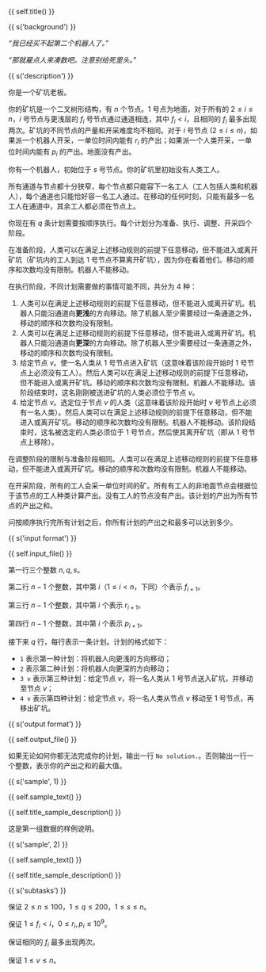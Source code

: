 {{ self.title() }}

{{ s('background') }}

_“我已经买不起第二个机器人了。”_

_“那就雇点人来凑数吧。注意别给死里头。”_

{{ s('description') }}

你是一个矿坑老板。

你的矿坑是一个二叉树形结构，有 $n$ 个节点。$1$ 号点为地面，对于所有的 $2\le i\le n$，$i$ 号节点与更浅层的 $f_i$ 号节点通过通道相连，其中 $f_i<i$，且相同的 $f_i$ 最多出现两次。矿坑的不同节点的产量和开采难度均不相同。对于 $i$ 号节点 $(2\le i\le n)$，如果派一个机器人开采，一单位时间内能有 $r_i$ 的产出；如果派一个人类开采，一单位时间内能有 $p_i$ 的产出。地面没有产出。

你有一个机器人，初始位于 $s$ 号节点。你的矿坑里初始没有人类工人。

所有通道与节点都十分狭窄，每个节点都只能容下一名工人（工人包括人类和机器人），每个通道也只能恰好容一名工人通过。在移动的任何时刻，只能有最多一名工人在通道中，其余工人都必须在节点上。

你现在有 $q$ 条计划需要按顺序执行。每个计划分为准备、执行、调整、开采四个阶段。

在准备阶段，人类可以在满足上述移动规则的前提下任意移动，但不能进入或离开矿坑（矿坑内的工人到达 $1$ 号节点不算离开矿坑），因为你在看着他们。移动的顺序和次数均没有限制。机器人不能移动。

在执行阶段，不同计划需要做的事情可能不同，共分为 $4$ 种：

1. 人类可以在满足上述移动规则的前提下任意移动，但不能进入或离开矿坑。机器人只能沿通道向**更浅**的方向移动。除了机器人至少需要经过一条通道之外，移动的顺序和次数均没有限制。
2. 人类可以在满足上述移动规则的前提下任意移动，但不能进入或离开矿坑。机器人只能沿通道向**更深**的方向移动。除了机器人至少需要经过一条通道之外，移动的顺序和次数均没有限制。
3. 给定节点 $v$。使一名人类从 $1$ 号节点进入矿坑（这意味着该阶段开始时 $1$ 号节点上必须没有工人）。然后人类可以在满足上述移动规则的前提下任意移动，但不能进入或离开矿坑。移动的顺序和次数均没有限制。机器人不能移动。该阶段结束时，这名刚刚被送进矿坑的人类必须位于节点 $v$。
4. 给定节点 $v$。选定位于节点 $v$ 的人类（这意味着该阶段开始时 $v$ 号节点上必须有一名人类）。然后人类可以在满足上述移动规则的前提下任意移动，但不能进入或离开矿坑。移动的顺序和次数均没有限制。机器人不能移动。该阶段结束时，这名被选定的人类必须位于 $1$ 号节点，然后使其离开矿坑（即从 $1$ 号节点上移除）。

在调整阶段的限制与准备阶段相同。人类可以在满足上述移动规则的前提下任意移动，但不能进入或离开矿坑。移动的顺序和次数均没有限制。机器人不能移动。

在开采阶段，所有的工人会采一单位时间的矿。所有有工人的非地面节点会根据位于该节点的工人种类计算产出。没有工人的节点没有产出。该计划的产出为所有节点的产出之和。

问按顺序执行完所有计划之后，你所有计划的产出之和最多可以达到多少。

{{ s('input format') }}

{{ self.input_file() }}

第一行三个整数 $n,q,s$。

第二行 $n-1$ 个整数，其中第 $i$（$1\le i<n$，下同）个表示 $f_{i+1}$。

第三行 $n-1$ 个整数，其中第 $i$ 个表示 $r_{i+1}$。

第四行 $n-1$ 个整数，其中第 $i$ 个表示 $p_{i+1}$。

接下来 $q$ 行，每行表示一条计划。计划的格式如下：

- `1` 表示第一种计划：将机器人向更浅的方向移动；
- `2` 表示第二种计划：将机器人向更深的方向移动；
- `3 v` 表示第三种计划：给定节点 $v$，将一名人类从 $1$ 号节点送入矿坑，并移动至节点 $v$；
- `4 v` 表示第四种计划：给定节点 $v$，将一名人类从节点 $v$ 移动至 $1$ 号节点，再移出矿坑。

{{ s('output format') }}

{{ self.output_file() }}

如果无论如何你都无法完成你的计划，输出一行 `No solution.`。否则输出一行一个整数，表示你的产出之和的最大值。

{{ s('sample', 1) }}

{{ self.sample_text() }}

{{ self.title_sample_description() }}

这是第一组数据的样例说明。

{{ s('sample', 2) }}

{{ self.sample_text() }}

{{ self.title_sample_description() }}

{{ s('subtasks') }}

保证 $2\le n\le 100$，$1\le q \le 200$，$1\le s\le n$。

保证 $1\le f_i < i$，$0\le r_i,p_i \le 10^9$。

保证相同的 $f_i$ 最多出现两次。

保证 $1\le v \le n$。